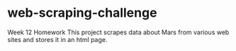 # web-scraping-challenge
Week 12 Homework
This project scrapes data about Mars from various web sites and stores it in an html page.

